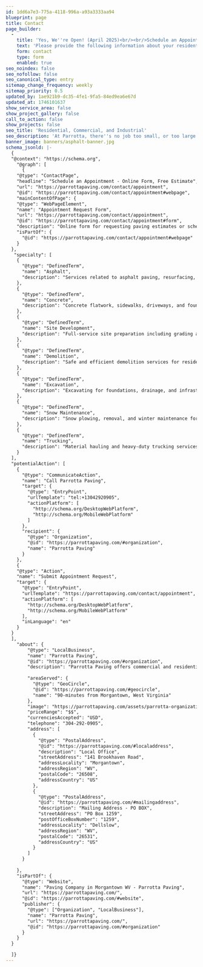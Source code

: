 ```yaml
---
id: 1dd6a7e3-775a-4118-996a-a93a3333aa94
blueprint: page
title: Contact
page_builder:
  -
    title: 'Yes, We''re Open! (April 2025)<br/><br/>Schedule an Appointment'
    text: 'Please provide the following information about your residential, commercial, or industrial job. We''ll give you a call to set up a time for a site visit and to provide you a FREE estimate. At Parrotta, there''s no job too small, or too large!'
    form: contact
    type: form
    enabled: true
seo_noindex: false
seo_nofollow: false
seo_canonical_type: entry
sitemap_change_frequency: weekly
sitemap_priority: 0.5
updated_by: 1ae921b9-dc35-4fe1-9fa5-84ed9ea6e67d
updated_at: 1746101637
show_service_area: false
show_project_gallery: false
call_to_action: false
show_projects: false
seo_title: 'Residential, Commercial, and Industrial'
seo_description: 'At Parrotta, there''s no job too small, or too large! Get in touch with us to get your FREE estimate. Use our online form or call us at 304-292-0905.'
banner_image: banners/asphalt-banner.jpg
schema_jsonld: |-
  {
  "@context": "https://schema.org",
    "@graph": [
      {
    "@type": "ContactPage",
    "headline": "Schedule an Appointment - Online Form, Free Estimate",
    "url": "https://parrottapaving.com/contact/appointment",
    "@id": "https://parrottapaving.com/contact/appointment#webpage",
    "mainContentOfPage": {
    "@type": "WebPageElement",
    "name": "Appointment Request Form",
    "url": "https://parrottapaving.com/contact/appointment",
    "@id": "https://parrottapaving.com/contact/appointment#form",
    "description": "Online form for requesting paving estimates or scheduling appointments with Parrotta Paving.",
    "isPartOf": {
      "@id": "https://parrottapaving.com/contact/appointment#webpage"
    }
  },
   "specialty": [
    {
      "@type": "DefinedTerm",
      "name": "Asphalt",
      "description": "Services related to asphalt paving, resurfacing, and maintenance."
    },
    {
      "@type": "DefinedTerm",
      "name": "Concrete",
      "description": "Concrete flatwork, sidewalks, driveways, and foundations."
    },
    {
      "@type": "DefinedTerm",
      "name": "Site Development",
      "description": "Full-service site preparation including grading and utilities."
    },
    {
      "@type": "DefinedTerm",
      "name": "Demolition",
      "description": "Safe and efficient demolition services for residential and commercial properties."
    },
    {
      "@type": "DefinedTerm",
      "name": "Excavation",
      "description": "Excavating for foundations, drainage, and infrastructure projects."
    },
    {
      "@type": "DefinedTerm",
      "name": "Snow Maintenance",
      "description": "Snow plowing, removal, and winter maintenance for roads and lots."
    },
    {
      "@type": "DefinedTerm",
      "name": "Trucking",
      "description": "Material hauling and heavy-duty trucking services."
    }
  ],
  "potentialAction": [
    {
      "@type": "CommunicateAction",
      "name": "Call Parrotta Paving",
      "target": {
        "@type": "EntryPoint",
        "urlTemplate": "tel:+13042920905",
        "actionPlatform": [
          "http://schema.org/DesktopWebPlatform",
          "http://schema.org/MobileWebPlatform"
        ]
      },
      "recipient": {
        "@type": "Organization",
        "@id": "https://parrottapaving.com/#organization",
        "name": "Parrotta Paving"
      }
    },
    {
    "@type": "Action",
    "name": "Submit Appointment Request",
    "target": {
      "@type": "EntryPoint",
      "urlTemplate": "https://parrottapaving.com/contact/appointment",
      "actionPlatform": [
        "http://schema.org/DesktopWebPlatform",
        "http://schema.org/MobileWebPlatform"
      ],
      "inLanguage": "en"
    }
  }
  ],
    "about": {
        "@type": "LocalBusiness",
        "name": "Parrotta Paving",
        "@id": "https://parrottapaving.com/#organization",
        "description": "Parrotta Paving offers commercial and residential asphalt paving services throughout the greater Morgantown, WV area.",
       
        "areaServed": {
          "@type": "GeoCircle",
          "@id": "https://parrottapaving.com/#geocircle",
          "name": "90-minutes from Morgantown, West Virginia"
        },
        "image": "https://parrottapaving.com/assets/parrotta-organizational-logo.jpg",
        "priceRange": "$$",
        "currenciesAccepted": "USD",
        "telephone": "304-292-0905",
        "address": [
          {
            "@type": "PostalAddress",
            "@id": "https://parrottapaving.com/#localaddress",
            "description": "Local Office",
            "streetAddress": "141 Brookhaven Road",
            "addressLocality": "Morgantown",
            "addressRegion": "WV",
            "postalCode": "26508",
            "addressCountry": "US"
          },
          {
            "@type": "PostalAddress",
            "@id": "https://parrottapaving.com/#mailingaddress",
            "description": "Mailing Address - PO BOX",
            "streetAddress": "PO Box 1259",
            "postOfficeBoxNumber": "1259",
            "addressLocality": "Dellslow",
            "addressRegion": "WV",
            "postalCode": "26531",
            "addressCountry": "US"
          }
        ]
      }
      
    },
    "isPartOf": {
      "@type": "Website",
      "name": "Paving Company in Morgantown WV - Parrotta Paving",
      "url": "https://parrottapaving.com/",
      "@id": "https://parrottapaving.com/#website",
      "publisher": {
        "@type": ["Organization", "LocalBusiness"],
        "name": "Parrotta Paving",
        "url": "https://parrottapaving.com/",
        "@id": "https://parrottapaving.com/#organization"
      }
    }
  }

  ]}
---
```

